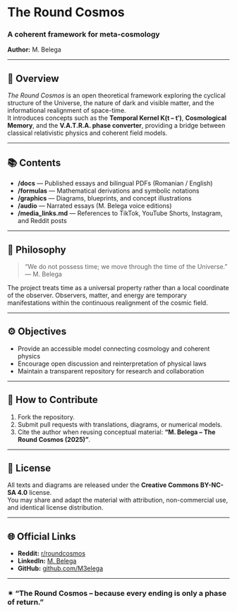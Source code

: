 # The Round Cosmos

### A coherent framework for meta-cosmology  
**Author:** M. Belega  

---

## 🌌 Overview
*The Round Cosmos* is an open theoretical framework exploring the cyclical structure of the Universe, the nature of dark and visible matter, and the informational realignment of space-time.  
It introduces concepts such as the **Temporal Kernel K(t – t′)**, **Cosmological Memory**, and the **V.A.T.R.A. phase converter**, providing a bridge between classical relativistic physics and coherent field models.

---

## 📚 Contents
- **/docs** — Published essays and bilingual PDFs (Romanian / English)  
- **/formulas** — Mathematical derivations and symbolic notations  
- **/graphics** — Diagrams, blueprints, and concept illustrations  
- **/audio** — Narrated essays (M. Belega voice editions)  
- **/media_links.md** — References to TikTok, YouTube Shorts, Instagram, and Reddit posts  

---

## 🧭 Philosophy
> “We do not possess time; we move through the time of the Universe.”  
> — M. Belega  

The project treats time as a universal property rather than a local coordinate of the observer. Observers, matter, and energy are temporary manifestations within the continuous realignment of the cosmic field.

---

## ⚙️ Objectives
- Provide an accessible model connecting cosmology and coherent physics  
- Encourage open discussion and reinterpretation of physical laws  
- Maintain a transparent repository for research and collaboration  

---

## 🧩 How to Contribute
1. Fork the repository.  
2. Submit pull requests with translations, diagrams, or numerical models.  
3. Cite the author when reusing conceptual material: **“M. Belega – The Round Cosmos (2025)”**.  

---

## 📄 License
All texts and diagrams are released under the **Creative Commons BY-NC-SA 4.0** license.  
You may share and adapt the material with attribution, non-commercial use, and identical license distribution.

---

## 🌐 Official Links
- **Reddit:** [r/roundcosmos](https://www.reddit.com/r/roundcosmos)  
- **LinkedIn:** [M. Belega](http://linkedin.com/in/mihail-belega-6bb3b269)   
- **GitHub:** [github.com/M3elega](https://github.com/M3elega)

---

### ✴ “The Round Cosmos – because every ending is only a phase of return.”  
